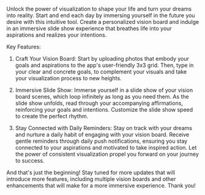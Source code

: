 Unlock the power of visualization to shape your life and turn your dreams into reality. Start and end each day by immersing yourself in the future you desire with this intuitive tool. Create a personalized vision board and indulge in an immersive slide show experience that breathes life into your aspirations and realizes your intentions.

Key Features:

1. Craft Your Vision Board: Start by uploading photos that embody your goals and aspirations to the app's user-friendly 3x3 grid. Then, type in your clear and concrete goals, to complement your visuals and take your visualization process to new heights.

2. Immersive Slide Show: Immerse yourself in a slide show of your vision board scenes, which loop infinitely as long as you need them. As the slide show unfolds, read through your accompanying affirmations, reinforcing your goals and intentions. Customize the slide show speed to create the perfect rhythm.

3. Stay Connected with Daily Reminders: Stay on track with your dreams and nurture a daily habit of engaging with your vision board. Receive gentle reminders through daily push notifications, ensuring you stay connected to your aspirations and motivated to take inspired action. Let the power of consistent visualization propel you forward on your journey to success.

And that's just the beginning! Stay tuned for more updates that will introduce more features, including multiple vision boards and other enhancements that will make for a more immersive experience. Thank you!

